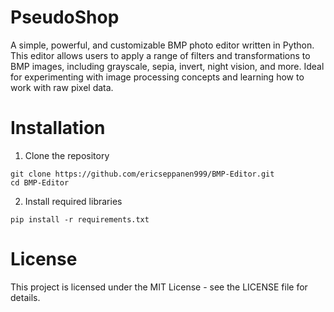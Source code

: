 # PseudoShop

A simple, powerful, and customizable BMP photo editor written in Python. This editor allows users to apply a range of filters and transformations to BMP images, including grayscale, sepia, invert, night vision, and more. Ideal for experimenting with image processing concepts and learning how to work with raw pixel data.

# Installation

1. Clone the repository

```
git clone https://github.com/ericseppanen999/BMP-Editor.git
cd BMP-Editor
```

2. Install required libraries

```
pip install -r requirements.txt
```

# License

This project is licensed under the MIT License - see the LICENSE file for details.
